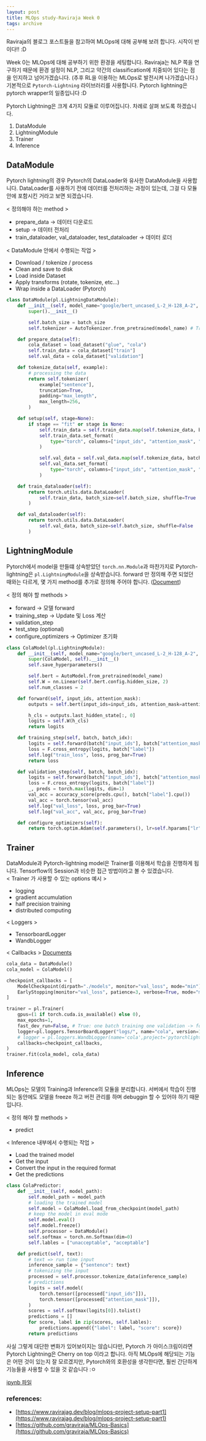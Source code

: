 ```yaml
---
layout: post
title: MLOps study-Raviraja Week 0
tags: archive
---
```


Raviraja의 블로그 포스트들을 참고하여 MLOps에 대해 공부해 보려 합니다. 시작이 반이다!! :D  

Week 0는 MLOps에 대해 공부하기 위한 환경을 세팅합니다. Raviraja는 NLP 쪽을 연구하기 때문에 환경 설정이 NLP, 그리고 약간의 classification에 치중되어 있다는 점을 인지하고 넘어가겠습니다. (추후 RL을 이용하는 MLOps로 발전시켜 나가겠습니다.) 기본적으로 `Pytorch-Lightning` 라이브러리를 사용합니다. Pytorch lightning은 pytorch wrapper의 일종입니다 :D  

Pytorch Lightning은 크게 4가지 모듈로 이루어집니다. 차례로 살펴 보도록 하겠습니다.
1. DataModule
2. LightningModule
3. Trainer
4. Inference

## DataModule

Pytorch lightning의 경우 Pytorch의 DataLoader와 유사한 DataModule을 사용합니다. DataLoader를 사용하기 전에 데이터를 전처리하는 과정이 있는데, 그걸 다 모듈 안에 포함시킨 거라고 보면 되겠습니다.  

< 정의해야 하는 method >
* prepare_data -> 데이터 다운로드
* setup -> 데이터 전처리
* train_dataloader, val_dataloader, test_dataloader -> 데이터 로더
  

< DataModule 안에서 수행되는 작업 >
* Download / tokenize / process
* Clean and save to disk
* Load inside Dataset
* Apply transforms (rotate, tokenize, etc…)
* Wrap inside a DataLoader (Pytorch)

```python
class DataModule(pl.LightningDataModule):
    def __init__(self, model_name="google/bert_uncased_L-2_H-128_A-2", batch_size=32):
        super().__init__()

        self.batch_size = batch_size
        self.tokenizer = AutoTokenizer.from_pretrained(model_name) # Transformer (BERT) model

    def prepare_data(self):
        cola_dataset = load_dataset("glue", "cola")
        self.train_data = cola_dataset["train"]
        self.val_data = cola_dataset["validation"]

    def tokenize_data(self, example):
        # processing the data
        return self.tokenizer(
            example["sentence"],
            truncation=True,
            padding="max_length",
            max_length=256,
        )

    def setup(self, stage=None):
        if stage == "fit" or stage is None:
            self.train_data = self.train_data.map(self.tokenize_data, batched=True)
            self.train_data.set_format(
                type="torch", columns=["input_ids", "attention_mask", "label"]
            )

            self.val_data = self.val_data.map(self.tokenize_data, batched=True)
            self.val_data.set_format(
                type="torch", columns=["input_ids", "attention_mask", "label"]
            )

    def train_dataloader(self):
        return torch.utils.data.DataLoader(
            self.train_data, batch_size=self.batch_size, shuffle=True
        )

    def val_dataloader(self):
        return torch.utils.data.DataLoader(
            self.val_data, batch_size=self.batch_size, shuffle=False
        )
```


## LightningModule

Pytorch에서 model을 만들떄 상속받았던 `torch.nn.Module`과 마찬가지로 Pytorch-lightning은 `pl.LightningModule`을 상속받습니다. forward 만 정의해 주면 되었던 때와는 다르게, 몇 가지 method를 추가로 정의해 주어야 합니다. ([Document](https://pytorch-lightning.readthedocs.io/en/latest/common/lightning_module.html))
  
< 정의 해야 할 methods >
- forward -> 모델 forward
- training_step -> Update 및 Loss 계산
- validation_step
- test_step (optional)
- configure_optimizers -> Optimizer 초기화

```python
class ColaModel(pl.LightningModule):
    def __init__(self, model_name="google/bert_uncased_L-2_H-128_A-2", lr=1e-2):
        super(ColaModel, self).__init__()
        self.save_hyperparameters()

        self.bert = AutoModel.from_pretrained(model_name)
        self.W = nn.Linear(self.bert.config.hidden_size, 2)
        self.num_classes = 2

    def forward(self, input_ids, attention_mask):
        outputs = self.bert(input_ids=input_ids, attention_mask=attention_mask)

        h_cls = outputs.last_hidden_state[:, 0]
        logits = self.W(h_cls)
        return logits

    def training_step(self, batch, batch_idx):
        logits = self.forward(batch["input_ids"], batch["attention_mask"])
        loss = F.cross_entropy(logits, batch["label"])
        self.log("train_loss", loss, prog_bar=True)
        return loss

    def validation_step(self, batch, batch_idx):
        logits = self.forward(batch["input_ids"], batch["attention_mask"])
        loss = F.cross_entropy(logits, batch["label"])
        _, preds = torch.max(logits, dim=1)
        val_acc = accuracy_score(preds.cpu(), batch["label"].cpu())
        val_acc = torch.tensor(val_acc)
        self.log("val_loss", loss, prog_bar=True)
        self.log("val_acc", val_acc, prog_bar=True)

    def configure_optimizers(self):
        return torch.optim.Adam(self.parameters(), lr=self.hparams["lr"])
```

## Trainer

DataModule과 Pytorch-lightning model은 Trainer를 이용해서 학습을 진행하게 됩니다. Tensorflow의 Session과 비슷한 접근 방법이라고 볼 수 있겠습니다.  
< Trainer 가 사용할 수 있는 options 예시 >
- logging
- gradient accumulation
- half precision training
- distributed computing
  
< Loggers >
- TensorboardLogger
- WandbLogger

< Callbacks >
[Documents](https://pytorch-lightning.readthedocs.io/en/latest/extensions/callbacks.html)

```python
cola_data = DataModule()
cola_model = ColaModel()

checkpoint_callbacks = [
    ModelCheckpoint(dirpath="./models", monitor="val_loss", mode="min"), # Save model
    EarlyStopping(monitor="val_loss", patience=3, verbose=True, mode="min"),
]

trainer = pl.Trainer(
    gpus=(1 if torch.cuda.is_available() else 0),
    max_epochs=1,
    fast_dev_run=False, # True: one batch training one validation -> for debugging
    logger=pl.loggers.TensorBoardLogger("logs/", name="cola", version=1), # directory: logs/cola
    # logger = pl.loggers.WandbLogger(name='cola',project='pytorchlightning')
    callbacks=checkpoint_callbacks,
)
trainer.fit(cola_model, cola_data)
```

## Inference

MLOps는 모델의 Training과 Inference의 모듈을 분리합니다. 서버에서 학습이 진행되는 동안에도 모델을 freeze 하고 버전 관리를 하며 debuggin 할 수 있어야 하기 때문입니다.  
  
< 정의 해야 할 methods >
- predict

< Inference 내부에서 수행되는 작업 >
- Load the trained model
- Get the input
- Convert the input in the required format
- Get the predictions

```python
class ColaPredictor:
    def __init__(self, model_path):
        self.model_path = model_path
        # loading the trained model
        self.model = ColaModel.load_from_checkpoint(model_path)
        # keep the model in eval mode
        self.model.eval()
        self.model.freeze()
        self.processor = DataModule()
        self.softmax = torch.nn.Softmax(dim=0)
        self.lables = ["unacceptable", "acceptable"]

    def predict(self, text):
        # text => run time input
        inference_sample = {"sentence": text}
        # tokenizing the input
        processed = self.processor.tokenize_data(inference_sample)
        # predictions
        logits = self.model(
            torch.tensor([processed["input_ids"]]),
            torch.tensor([processed["attention_mask"]]),
        )
        scores = self.softmax(logits[0]).tolist()
        predictions = []
        for score, label in zip(scores, self.lables):
            predictions.append({"label": label, "score": score})
        return predictions
```

사실 그렇게 대단한 변화가 있어보이지는 않습니다만, Pytorch 가 아이스크림이라면 Pytorch Lightning은 Cherry on top 이라고 합니다. 아직 MLOps에 해당되는 기능은 어떤 것이 있는지 잘 모르겠지만, Pytorch와의 호환성을 생각한다면, 훨씬 간단하게 기능들을 사용할 수 있을 것 같습니다 :ㅇ

[ipynb 파일](../../../_codes/MLOps/Raviraja/Week0.ipynb)

### references: 

* [https://www.ravirajag.dev/blog/mlops-project-setup-part1](https://www.ravirajag.dev/blog/mlops-project-setup-part1)
* [https://github.com/graviraja/MLOps-Basics](https://github.com/graviraja/MLOps-Basics)
